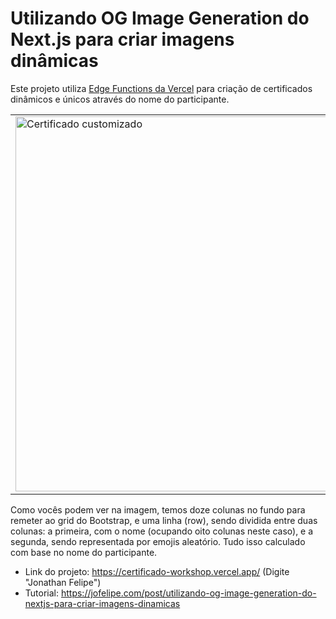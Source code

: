 # Utilizando OG Image Generation do Next.js para criar imagens dinâmicas

Este projeto utiliza [Edge Functions da Vercel](https://vercel.com/docs/concepts/functions/edge-functions) para criação de certificados dinâmicos e únicos através do nome do participante.

<center>
  <table>
    <tr>
      <td><img width="600" alt="Certificado customizado" src="https://media.graphassets.com/PfGQG6ulTP29MP5ifMmm"></td>
    </tr>
  </table>
</center>

Como vocês podem ver na imagem, temos doze colunas no fundo para remeter ao grid do Bootstrap, e uma linha (row), sendo dividida entre duas colunas: a primeira, com o nome (ocupando oito colunas neste caso), e a segunda, sendo representada por emojis aleatório. Tudo isso calculado com base no nome do participante.

- Link do projeto: https://certificado-workshop.vercel.app/ (Digite "Jonathan Felipe")
- Tutorial: https://jofelipe.com/post/utilizando-og-image-generation-do-nextjs-para-criar-imagens-dinamicas

